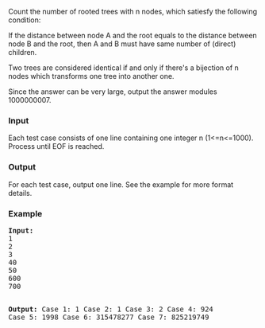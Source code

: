 <p>Count the number of rooted trees with n nodes, which satiesfy the following condition:</p>
<p>If the distance between node A and the root equals to the distance between node B and the root, then A and B must have same number of (direct) children.</p>
<p>Two trees are considered identical if and only if there's a bijection of n nodes which transforms one tree into another one.</p>
<p>Since the answer can be very large, output the answer modules 1000000007.</p>
<h3>Input</h3>
<p>Each test case consists of one line containing one integer n (1&lt;=n&lt;=1000). Process until EOF is reached.</p>
<h3>Output</h3>
<p>For each test case, output one line. See the example for more format details.</p>
<h3>Example</h3>
<pre><strong>Input:</strong>
1
2
3
40
50
600
700

<strong>Output:</strong>
Case 1: 1
Case 2: 1
Case 3: 2
Case 4: 924
Case 5: 1998
Case 6: 315478277
Case 7: 825219749
</pre>